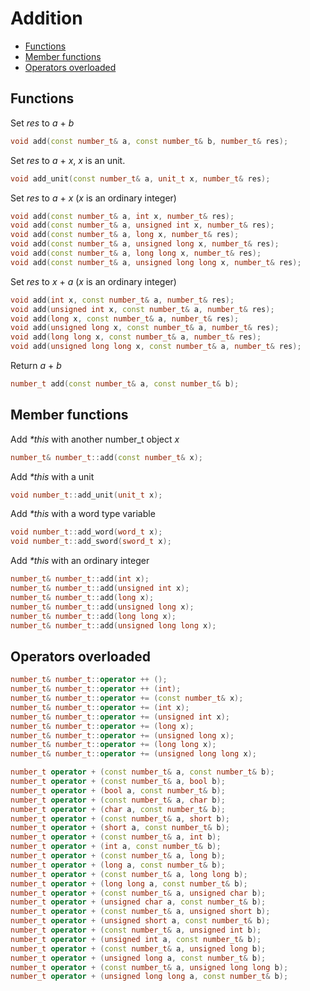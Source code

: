 <h1>Addition</h1>

 * [Functions](#functions)
 * [Member functions](#memberfunctions)
 * [Operators overloaded](#operatorsoverloaded)

<h2 id="functions">Functions</h2>

Set _res_ to _a_ + _b_
```C++
void add(const number_t& a, const number_t& b, number_t& res);
```

Set _res_ to _a_ + _x_, _x_ is an unit.
```C++
void add_unit(const number_t& a, unit_t x, number_t& res);
```

Set _res_ to _a_ + _x_ (_x_ is an ordinary integer)
```C++
void add(const number_t& a, int x, number_t& res);
void add(const number_t& a, unsigned int x, number_t& res);
void add(const number_t& a, long x, number_t& res);
void add(const number_t& a, unsigned long x, number_t& res);
void add(const number_t& a, long long x, number_t& res);
void add(const number_t& a, unsigned long long x, number_t& res);
```

Set _res_ to _x_ + _a_ (_x_ is an ordinary integer)
```C++
void add(int x, const number_t& a, number_t& res);
void add(unsigned int x, const number_t& a, number_t& res);
void add(long x, const number_t& a, number_t& res);
void add(unsigned long x, const number_t& a, number_t& res);
void add(long long x, const number_t& a, number_t& res);
void add(unsigned long long x, const number_t& a, number_t& res);
```

Return _a_ + _b_
```C++
number_t add(const number_t& a, const number_t& b);
```

<h2 id="memberfunctions">Member functions</h2>

Add _*this_ with another number_t object _x_
```C++
number_t& number_t::add(const number_t& x);
```
Add _*this_ with a unit
```C++
void number_t::add_unit(unit_t x);
```
Add _*this_ with a word type variable
```C++
void number_t::add_word(word_t x);
void number_t::add_sword(sword_t x);
```
Add _*this_ with an ordinary integer
```C++
number_t& number_t::add(int x);
number_t& number_t::add(unsigned int x);
number_t& number_t::add(long x);
number_t& number_t::add(unsigned long x);
number_t& number_t::add(long long x);
number_t& number_t::add(unsigned long long x);
```

<h2 id="operatorsoverloaded">Operators overloaded</h2>

```C++
number_t& number_t::operator ++ ();
number_t& number_t::operator ++ (int);
number_t& number_t::operator += (const number_t& x);
number_t& number_t::operator += (int x);
number_t& number_t::operator += (unsigned int x);
number_t& number_t::operator += (long x);
number_t& number_t::operator += (unsigned long x);
number_t& number_t::operator += (long long x);
number_t& number_t::operator += (unsigned long long x);

number_t operator + (const number_t& a, const number_t& b);
number_t operator + (const number_t& a, bool b);
number_t operator + (bool a, const number_t& b);
number_t operator + (const number_t& a, char b);
number_t operator + (char a, const number_t& b);
number_t operator + (const number_t& a, short b);
number_t operator + (short a, const number_t& b);
number_t operator + (const number_t& a, int b);
number_t operator + (int a, const number_t& b);
number_t operator + (const number_t& a, long b);
number_t operator + (long a, const number_t& b);
number_t operator + (const number_t& a, long long b);
number_t operator + (long long a, const number_t& b);
number_t operator + (const number_t& a, unsigned char b);
number_t operator + (unsigned char a, const number_t& b);
number_t operator + (const number_t& a, unsigned short b);
number_t operator + (unsigned short a, const number_t& b);
number_t operator + (const number_t& a, unsigned int b);
number_t operator + (unsigned int a, const number_t& b);
number_t operator + (const number_t& a, unsigned long b);
number_t operator + (unsigned long a, const number_t& b);
number_t operator + (const number_t& a, unsigned long long b);
number_t operator + (unsigned long long a, const number_t& b);
```
